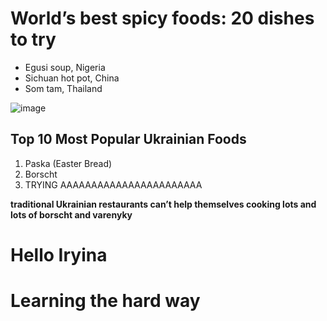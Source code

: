 # World’s best spicy foods: 20 dishes to try

- Egusi soup, Nigeria
- Sichuan hot pot, China
- Som tam, Thailand

![image](https://i.pinimg.com/564x/2f/80/1b/2f801b9f0e286014dbfb75d1383eae67.jpg)

## Top 10 Most Popular Ukrainian Foods

1. Paska (Easter Bread)
2. Borscht
3. TRYING AAAAAAAAAAAAAAAAAAAAAAA


**traditional Ukrainian restaurants can’t help themselves cooking lots and lots of borscht and varenyky**

# Hello Iryina


# Learning the hard way



